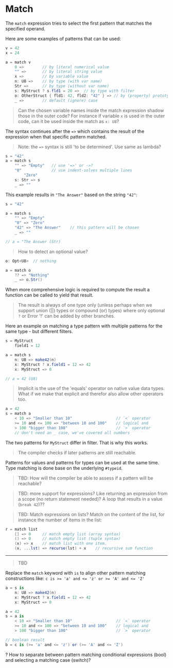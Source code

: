 # Match

The `match` expression tries to select the first pattern that matches the specified operand.

Here are some examples of patterns that can be used:

```C#
v = 42
x = 24

a = match v
    0 =>        // by literal numerical value
    "" =>       // by literal string value
    x =>        // by variable value
    n: U8 =>    // by type (with var name)
    Str =>      // by type (without var name)
    s: MyStruct ? s.fld1 = 20 =>  // by type with filter
    o: OtherStruct { fld1: 42, fld2: "42" } => // by (property) prototype
    _ =>        // default (ignore) case
```

> Can the chosen variable names inside the match expression shadow those in the outer code? For instance if variable `x` is used in the outer code, can it be used inside the match as `x: U8`?

The syntax continues after the `=>` which contains the result of the expression when that specific pattern matched.

> Note: the `=>` syntax is still 'to be determined'. Use same as lambda?

```csharp
s = "42"
a = match s
    "" => "Empty"   // use '=>' or ->?
    "0"             // use indent-solves multiple lines
        "Zero"
    s: Str => s
    _ => ""
```

This example results in `"The Answer"` based on the string `"42"`:

```C#
s = "42"

a = match s
    "" => "Empty"
    "0" => "Zero"
    "42" => "The Answer"    // this pattern will be chosen
    _ => ""

// a = "The Answer (Str)
```

> How to detect an optional value?

```csharp
o: Opt<U8>  // nothing

a = match o
    ?? => "Nothing"
    _ => o.Str()
```

When more comprehensive logic is required to compute the result a function can be called to yield that result.

> The result is always of one type only (unless perhaps when we support union (||) types or compound (or) types) where only optional `?` or Error '!' can be added by other branches.

Here an example on matching a type pattern with multiple patterns for the same type - but different filters.

```C#
s = MyStruct
    field1 = 12

a = match s
    n: U8 => make42(n)
    x: MyStruct ? x.field1 = 12 => 42
    x: MyStruct => 0

// a = 42 (U8)
```

> Implicit is the use of the 'equals' operator on native value data types. What if we make that explicit and therefor also allow other operators too.

```csharp
a = 42
s = match a
    < 10 => "Smaller than 10"                   // `<` operator
    >= 10 and <= 100 => "between 10 and 100"    // logical and
    > 100 "bigger than 100"                     // `>` operator
    // don't need an _ case, we've covered all numbers
```

The two patterns for `MyStruct` differ in filter. That is why this works.

> The compiler checks if later patterns are still reachable.

Patterns for values and patterns for types can be used at the same time. Type matching is done base on the underlying `#typeid`.

> TBD: How will the compiler be able to assess if a pattern will be reachable?

> TBD: more support for expressions? Like returning an expression from a scope (no return statement needed)? A loop that results in a value (`break 42`)??

> TBD: Match expressions on lists? Match on the content of the list, for instance the number of items in the list:

```csharp
r = match list
    [] => 0     // match empty list (array syntax)
    () => 0     // match empty list (tuple syntax)
    (x) => x    // match list with one item.
    (x, ...lst) => recurse(lst) + x    // recursive sum function
```

---

> TBD

Replace the `match` keyword with `is` to align other pattern matching constructions like: `c is >= 'a' and <= 'z' or >= 'A' and <= 'Z'`

```C#
a = s is
    n: U8 => make42(n)
    x: MyStruct ? x.field1 = 12 => 42
    x: MyStruct => 0

a = 42
s = a is
    < 10 => "Smaller than 10"                   // `<` operator
    >= 10 and <= 100 => "between 10 and 100"    // logical and
    > 100 "bigger than 100"                     // `>` operator

// boolean result
b = c is (>= 'a' and <= 'z') or (>= 'A' and <= 'Z')
```

? How to separate between pattern matching conditional expressions (bool) and selecting a matching case (switch)?
